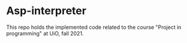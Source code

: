 # Asp-interpreter
This repo holds the implemented code related to the course "Project in programming" at UiO, fall 2021.
